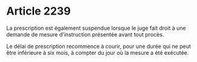 # Article 2239

La prescription est également suspendue lorsque le juge fait droit à une demande de mesure d'instruction présentée avant tout procès.

Le délai de prescription recommence à courir, pour une durée qui ne peut être inférieure à six mois, à compter du jour où la mesure a été exécutée.
